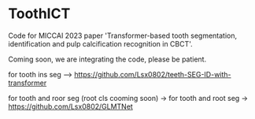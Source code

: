 # ToothICT
Code for MICCAI 2023 paper 'Transformer-based tooth segmentation, identification and pulp calcification recognition in CBCT'.

Coming soon, we are integrating the code, please be patient.

for tooth ins seg --> [https://github.com/Lsx0802/teeth-SEG-ID-with-transformer ](https://github.com/Lsx0802/teeth-SEG-ID-with-transformer)

for tooth and roor seg (root cls cooming soon) -> for tooth and root seg -> https://github.com/Lsx0802/GLMTNet
